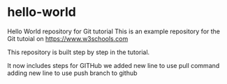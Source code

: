 # hello-world
Hello World repository for Git tutorial
This is an example repository for the Git tutoial on https://www.w3schools.com


This repository is built step by step in the tutorial.

It now includes steps for GITHub
we added new line to use pull command
adding new line to use push branch to github
